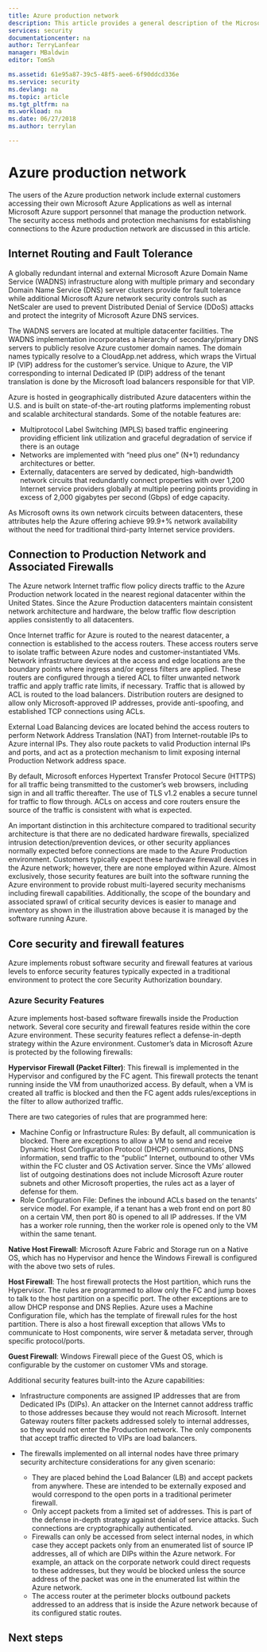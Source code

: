 ```yaml
---
title: Azure production network
description: This article provides a general description of the Microsoft Azure production network.
services: security
documentationcenter: na
author: TerryLanfear
manager: MBaldwin
editor: TomSh

ms.assetid: 61e95a87-39c5-48f5-aee6-6f90ddcd336e
ms.service: security
ms.devlang: na
ms.topic: article
ms.tgt_pltfrm: na
ms.workload: na
ms.date: 06/27/2018
ms.author: terrylan

---
```


# Azure production network
The users of the Azure production network include external customers accessing their own Microsoft Azure Applications as well as internal Microsoft Azure support personnel that manage the production network. The security access methods and protection mechanisms for establishing connections to the Azure production network are discussed in this article.

## Internet Routing and Fault Tolerance
A globally redundant internal and external Microsoft Azure Domain Name Service (WADNS) infrastructure along with multiple primary and secondary Domain Name Service (DNS) server clusters provide for fault tolerance while additional Microsoft Azure network security controls such as NetScaler are used to prevent Distributed Denial of Service (DDoS) attacks and protect the integrity of Microsoft Azure DNS services.

The WADNS servers are located at multiple datacenter facilities. The WADNS implementation incorporates a hierarchy of secondary/primary DNS servers to publicly resolve Azure customer domain names. The domain names typically resolve to a CloudApp.net address, which wraps the Virtual IP (VIP) address for the customer’s service. Unique to Azure, the VIP corresponding to internal Dedicated IP (DIP) address of the tenant translation is done by the Microsoft load balancers responsible for that VIP.

Azure is hosted in geographically distributed Azure datacenters within the U.S. and is built on state-of-the-art routing platforms implementing robust and scalable architectural standards. Some of the notable features are:

- Multiprotocol Label Switching (MPLS) based traffic engineering providing efficient link utilization and graceful degradation of service if there is an outage
- Networks are implemented with “need plus one” (N+1) redundancy architectures or better.
- Externally, datacenters are served by dedicated, high-bandwidth network circuits that redundantly connect properties with over 1,200 Internet service providers globally at multiple peering points providing in excess of 2,000 gigabytes per second (Gbps) of edge capacity.

As Microsoft owns its own network circuits between datacenters, these attributes help the Azure offering achieve 99.9+% network availability without the need for traditional third-party Internet service providers.

## Connection to Production Network and Associated Firewalls
The Azure network Internet traffic flow policy directs traffic to the Azure Production network located in the nearest regional datacenter within the United States. Since the Azure Production datacenters maintain consistent network architecture and hardware, the below traffic flow description applies consistently to all datacenters.

Once Internet traffic for Azure is routed to the nearest datacenter, a connection is established to the access routers. These access routers serve to isolate traffic between Azure nodes and customer-instantiated VMs. Network infrastructure devices at the access and edge locations are the boundary points where ingress and/or egress filters are applied. These routers are configured through a tiered ACL to filter unwanted network traffic and apply traffic rate limits, if necessary. Traffic that is allowed by ACL is routed to the load balancers. Distribution routers are designed to allow only Microsoft-approved IP addresses, provide anti-spoofing, and established TCP connections using ACLs.

External Load Balancing devices are located behind the access routers to perform Network Address Translation (NAT) from Internet-routable IPs to Azure internal IPs. They also route packets to valid Production internal IPs and ports, and act as a protection mechanism to limit exposing internal Production Network address space.

By default, Microsoft enforces Hypertext Transfer Protocol Secure (HTTPS) for all traffic being transmitted to the customer’s web browsers, including sign in and all traffic thereafter. The use of TLS v1.2 enables a secure tunnel for traffic to flow through. ACLs on access and core routers ensure the source of the traffic is consistent with what is expected.

An important distinction in this architecture compared to traditional security architecture is that there are no dedicated hardware firewalls, specialized intrusion detection/prevention devices, or other security appliances normally expected before connections are made to the Azure Production environment. Customers typically expect these hardware firewall devices in the Azure network; however, there are none employed within Azure. Almost exclusively, those security features are built into the software running the Azure environment to provide robust multi-layered security mechanisms including firewall capabilities. Additionally, the scope of the boundary and associated sprawl of critical security devices is easier to manage and inventory as shown in the illustration above because it is managed by the software running Azure.

## Core security and firewall features
Azure implements robust software security and firewall features at various levels to enforce security features typically expected in a traditional environment to protect the core Security Authorization boundary.

### Azure Security Features
Azure implements host-based software firewalls inside the Production network. Several core security and firewall features reside within the core Azure environment. These security features reflect a defense-in-depth strategy within the Azure environment. Customer’s data in Microsoft Azure is protected by the following firewalls:

**Hypervisor Firewall (Packet Filter)**: This firewall is implemented in the Hypervisor and configured by the FC agent. This firewall protects the tenant running inside the VM from unauthorized access. By default, when a VM is created all traffic is blocked and then the FC agent adds rules/exceptions in the filter to allow authorized traffic.

There are two categories of rules that are programmed here:

- Machine Config or Infrastructure Rules: By default, all communication is blocked. There are exceptions to allow a VM to send and receive Dynamic Host Configuration Protocol (DHCP) communications, DNS information, send traffic to the “public” Internet, outbound to other VMs within the FC cluster and OS Activation server. Since the VMs’ allowed list of outgoing destinations does not include Microsoft Azure router subnets and other Microsoft properties, the rules act as a layer of defense for them.
- Role Configuration File: Defines the inbound ACLs based on the tenants’ service model. For example, if a tenant has a web front end on port 80 on a certain VM, then port 80 is opened to all IP addresses. If the VM has a worker role running, then the worker role is opened only to the VM within the same tenant.

**Native Host Firewall**: Microsoft Azure Fabric and Storage run on a Native OS, which has no Hypervisor and hence the Windows Firewall is configured with the above two sets of rules.

**Host Firewall**: The host firewall protects the Host partition, which runs the Hypervisor. The rules are programmed to allow only the FC and jump boxes to talk to the host partition on a specific port. The other exceptions are to allow DHCP response and DNS Replies. Azure uses a Machine Configuration file, which has the template of firewall rules for the host partition. There is also a host firewall exception that allows VMs to communicate to Host components, wire server & metadata server, through specific protocol/ports.

**Guest Firewall**: Windows Firewall piece of the Guest OS, which is configurable by the customer on customer VMs and storage.

Additional security features built-into the Azure capabilities:

- Infrastructure components are assigned IP addresses that are from Dedicated IPs (DIPs). An attacker on the Internet cannot address traffic to those addresses because they would not reach Microsoft. Internet Gateway routers filter packets addressed solely to internal addresses, so they would not enter the Production network. The only components that accept traffic directed to VIPs are load balancers.
- The firewalls implemented on all internal nodes have three primary security architecture considerations for any given scenario:

   - They are placed behind the Load Balancer (LB) and accept packets from anywhere. These are intended to be externally exposed and would correspond to the open ports in a traditional perimeter firewall.
   - Only accept packets from a limited set of addresses. This is part of the defense in-depth strategy against denial of service attacks. Such connections are cryptographically authenticated.
   - Firewalls can only be accessed from select internal nodes, in which case they accept packets only from an enumerated list of source IP addresses, all of which are DIPs within the Azure network. For example, an attack on the corporate network could direct requests to these addresses, but they would be blocked unless the source address of the packet was one in the enumerated list within the Azure network.
   - The access router at the perimeter blocks outbound packets addressed to an address that is inside the Azure network because of its configured static routes.

## Next steps
